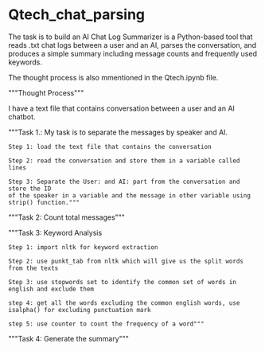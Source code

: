 # Qtech_chat_parsing
The task is to build an AI Chat Log Summarizer is a Python-based tool that reads .txt chat logs between 
a user and an AI, parses the conversation, and produces a simple summary
including message counts and frequently used keywords.

The thought process is also mmentioned in the Qtech.ipynb file. 

"""Thought Process"""

I have a text file that contains conversation between a user and an AI chatbot.

"""Task 1.: My task is to separate the messages by speaker and AI.

    Step 1: load the text file that contains the conversation
    
    Step 2: read the conversation and store them in a variable called lines
    
    Step 3: Separate the User: and AI: part from the conversation and store the ID 
    of the speaker in a variable and the message in other variable using strip() function."""

"""Task 2: Count total messages"""

"""Task 3: Keyword Analysis

    Step 1: import nltk for keyword extraction
    
    Step 2: use punkt_tab from nltk which will give us the split words from the texts
    
    Step 3: use stopwords set to identify the common set of words in english and exclude them
    
    step 4: get all the words excluding the common english words, use isalpha() for excluding punctuation mark
    
    step 5: use counter to count the frequency of a word"""

"""Task 4: Generate the summary"""
